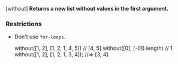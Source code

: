 [without]
**Returns a new list without values in the first argument.**

### Restrictions

- Don't use `for-loops`.

    without([1, 2], [1, 2, 1, 4, 5])
    // [4, 5]
    without([0], [-0]).length)
    // 1
    without([1, 2], [1, 2, 1, 3, 4]); 
    //=> [3, 4]